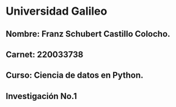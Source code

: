 # Universidad Galileo
## Nombre: Franz Schubert Castillo Colocho. 
## Carnet: 220033738
## Curso: Ciencia de datos en Python.
## Investigación No.1 

